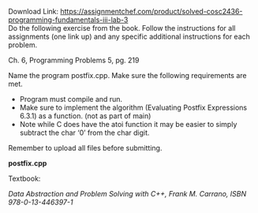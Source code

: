 Download Link: https://assignmentchef.com/product/solved-cosc2436-programming-fundamentals-iii-lab-3
<br>
Do the following exercise from the book. Follow the instructions for all assignments (one link up) and any specific additional instructions for each problem.

Ch. 6, Programming Problems 5, pg. 219

Name the program postfix.cpp. Make sure the following requirements are met.

<ul>

 <li>Program must compile and run.</li>

 <li>Make sure to implement the algorithm (Evaluating Postfix Expressions 6.3.1) as a function. (not as part of main)</li>

 <li>Note while C does have the atoi function it may be easier to simply subtract the char ‘0’ from the char digit.</li>

</ul>

Remember to upload all files before submitting.

<strong>postfix.cpp</strong>

Textbook:

<em>Data Abstraction and Problem Solving with C++, Frank M. Carrano, ISBN 978-0-13-446397-1</em>